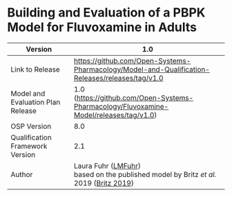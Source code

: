 # Building and Evaluation of a PBPK Model for Fluvoxamine in Adults





| Version                           | 1.0                                                          |
| --------------------------------- | ------------------------------------------------------------ |
| Link to Release                   | https://github.com/Open-Systems-Pharmacology/Model-and-Qualification-Releases/releases/tag/v1.0 |
| Model and Evaluation Plan Release | 1.0<br />(https://github.com/Open-Systems-Pharmacology/Fluvoxamine-Model/releases/tag/v1.0) |
| OSP Version                       | 8.0                                                          |
| Qualification Framework Version   | 2.1                                                          |
| Author                            | Laura Fuhr ([LMFuhr](https://github.com/LMFuhr))<br />based on the published model by Britz *et al.* 2019 ([Britz 2019](#5-References)) |

